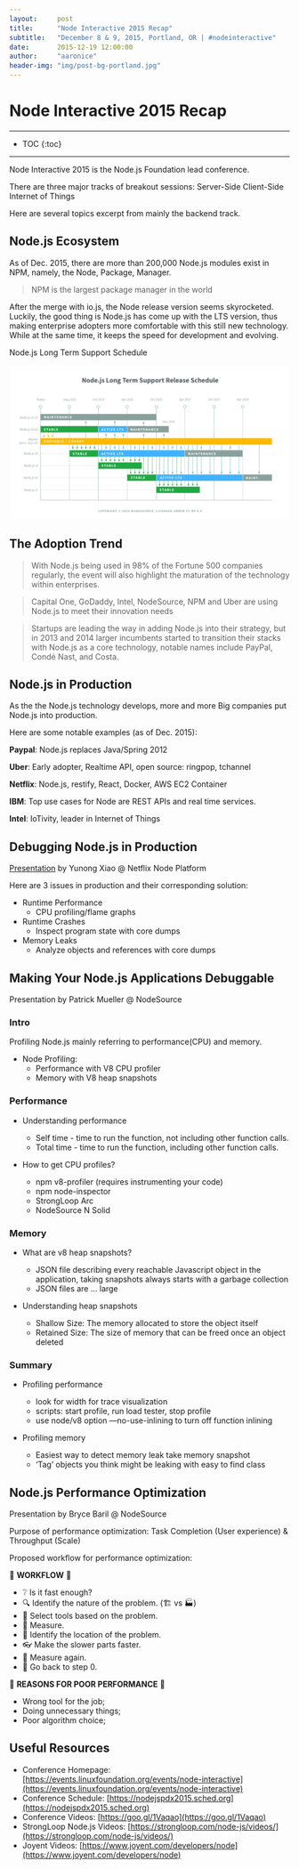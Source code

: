```yaml
---
layout:     post
title:      "Node Interactive 2015 Recap"
subtitle:   "December 8 & 9, 2015, Portland, OR | #nodeinteractive"
date:       2015-12-19 12:00:00
author:     "aaronice"
header-img: "img/post-bg-portland.jpg"
---
```



# Node Interactive 2015 Recap

---

* TOC
{:toc}

---

Node Interactive 2015 is the Node.js Foundation lead conference.

There are three major tracks of breakout sessions: Server-Side Client-Side Internet of Things

Here are several topics excerpt from mainly the backend track.


## Node.js Ecosystem

As of Dec. 2015, there are more than 200,000 Node.js modules exist in NPM, namely, the Node,  Package, Manager.

> NPM is the largest package manager in the world

After the merge with io.js, the Node release version seems skyrocketed. Luckily, the good thing is Node.js has come up with the LTS version, thus making enterprise adopters more comfortable with this still new technology. While at the same time, it keeps the speed for development and evolving.

Node.js Long Term Support Schedule

![](/img/node-interactive/Node_Interactive_2015_LTS.jpg)


## The Adoption Trend

> With Node.js being used in 98% of the Fortune 500 companies regularly, the event will also highlight the maturation of the technology within enterprises.

> Capital One, GoDaddy, Intel, NodeSource, NPM and Uber are using Node.js to meet their innovation needs

> Startups are leading the way in adding Node.js into their strategy, but in 2013 and 2014 larger incumbents started to transition their stacks with Node.js as a core technology, notable names include PayPal, Condé Nast, and Costa.


## Node.js in Production

As the the Node.js technology develops, more and more Big companies put Node.js into production.

Here are some notable examples (as of Dec. 2015):

**Paypal**: Node.js replaces Java/Spring 2012

**Uber**: Early adopter, Realtime API, open source: ringpop, tchannel

**Netflix**: Node.js, restify, React, Docker, AWS EC2 Container

**IBM**: Top use cases for Node are REST APIs and real time services.

**Intel**: IoTivity, leader in Internet of Things


## Debugging Node.js in Production

[Presentation](http://www.slideshare.net/yunongx/node-interactive-debugging-nodejs-in-production) by Yunong Xiao @ Netflix Node Platform


Here are 3 issues in production and their corresponding solution:

* Runtime Performance
    * CPU profiling/flame graphs
* Runtime Crashes
    * Inspect program state with core dumps
* Memory Leaks
    * Analyze objects and references with core dumps


## Making Your Node.js Applications Debuggable

Presentation by Patrick Mueller @ NodeSource

### Intro

Profiling Node.js mainly referring to performance(CPU) and memory.

* Node Profiling:
    * Performance with V8 CPU profiler
    * Memory with V8 heap snapshots

### Performance
* Understanding performance
    * Self time - time to run the function, not including other function calls.
    * Total time - time to run the function, including other function calls.

* How to get CPU profiles?
    * npm v8-profiler (requires instrumenting your code)
    * npm node-inspector
    * StrongLoop Arc
    * NodeSource N Solid

### Memory
* What are v8 heap snapshots?
    * JSON file describing every reachable Javascript object in the application, taking snapshots always starts with a garbage collection
    * JSON files are … large

* Understanding heap snapshots
    * Shallow Size: The memory allocated to store the object itself
    * Retained Size: The size of memory that can be freed once an object deleted

### Summary
* Profiling performance
    * look for width for trace visualization
    * scripts: start profile, run load tester, stop profile
    * use node/v8 option —no-use-inlining to turn off function inlining

* Profiling memory
    * Easiest way to detect memory leak take memory snapshot
    * ‘Tag’ objects you think might be leaking with easy to find class

## Node.js Performance Optimization

Presentation by Bryce Baril @ NodeSource

Purpose of performance optimization: Task Completion (User experience) & Throughput (Scale)

Proposed workflow for performance optimization:

📝 **WORKFLOW** 📝

* ❔ Is it fast enough?
* 🔍 Identify the nature of the problem. (🏗 vs 🏭)
* 🔬 Select tools based on the problem.
* 📐 Measure.
* 📍 Identify the location of the problem.
* 👓 Make the slower parts faster.
* 📐 Measure again.
* 🔁 Go back to step 0.


💩 **REASONS FOR POOR PERFORMANCE** 💩

* Wrong tool for the job;
* Doing unnecessary things;
* Poor algorithm choice;


## Useful Resources

* Conference Homepage: [https://events.linuxfoundation.org/events/node-interactive](https://events.linuxfoundation.org/events/node-interactive)  
* Conference Schedule: [https://nodejspdx2015.sched.org](https://nodejspdx2015.sched.org)
* Conference Videos: [https://goo.gl/1Vaqao](https://goo.gl/1Vaqao)
* StrongLoop Node.js Videos: [https://strongloop.com/node-js/videos/](https://strongloop.com/node-js/videos/)
* Joyent Videos: [https://www.joyent.com/developers/node](https://www.joyent.com/developers/node)
